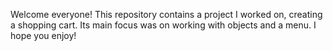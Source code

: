 Welcome everyone! 
This repository contains a project I worked on, creating a shopping cart. 
Its main focus was on working with objects and a menu. 
I hope you enjoy! 
